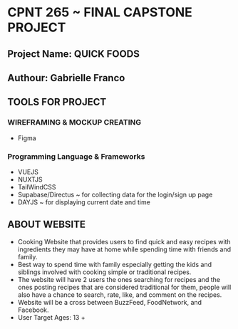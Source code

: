 # CPNT 265 ~ FINAL CAPSTONE PROJECT
## Project Name: QUICK FOODS 
## Authour: Gabrielle Franco

## TOOLS FOR PROJECT

### WIREFRAMING & MOCKUP CREATING
 - Figma

### Programming Language & Frameworks
  - VUEJS
  - NUXTJS
  - TailWindCSS
  - Supabase/Directus ~ for collecting data for the login/sign up page
  - DAYJS ~ for displaying current date and time

## ABOUT WEBSITE

- Cooking Website that provides users to find quick and easy recipes with ingredients they may have at home while spending time with friends and family.
- Best way to spend time with family especially getting the kids and siblings involved with cooking simple or traditional recipes.
- The website will have 2 users the ones searching for recipes and the ones posting recipes that are considered traditional for them, people will also have a chance to search, rate, like, and comment on the recipes.
- Website will be a cross between BuzzFeed, FoodNetwork, and Facebook.
- User Target Ages: 13 +
